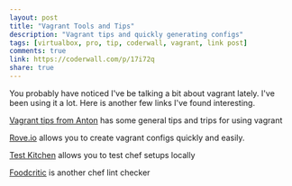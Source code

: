 ```yaml
---
layout: post
title: "Vagrant Tools and Tips"
description: "Vagrant tips and quickly generating configs"
tags: [virtualbox, pro, tip, coderwall, vagrant, link post]
comments: true
link: https://coderwall.com/p/17i72q
share: true
---
```


You probably have noticed I've be talking a bit about vagrant lately. I've been using it a lot. 
Here is another few links I've found interesting. 

[Vagrant tips from Anton](https://coderwall.com/p/17i72q) has some general tips and trips for using vagrant

[Rove.io](http://rove.io/) allows you to create vagrant configs quickly and easily. 

[Test Kitchen](https://github.com/opscode/test-kitchen) allows you to test chef setups locally

[Foodcritic](http://acrmp.github.io/foodcritic/) is another chef lint checker
